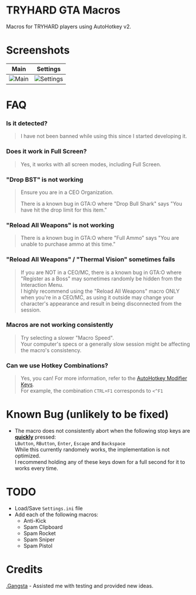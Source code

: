 # TRYHARD GTA Macros

Macros for TRYHARD players using AutoHotkey v2.

# Screenshots

| Main                                                                                     | Settings                                                                                     |
| ---------------------------------------------------------------------------------------- | -------------------------------------------------------------------------------------------- |
| ![Main](https://github.com/user-attachments/assets/5922e71c-1ed7-4c45-8b9b-b22eb2264cb5) | ![Settings](https://github.com/user-attachments/assets/dcd5b382-726b-4d21-9b0d-9a8cddce3f5c) |

# FAQ

### Is it detected?

> I have not been banned while using this since I started developing it.

### Does it work in Full Screen?

> Yes, it works with all screen modes, including Full Screen.

### "Drop BST" is not working

> Ensure you are in a CEO Organization.
>
> There is a known bug in GTA:O where "Drop Bull Shark" says "You have hit the drop limit for this item."

### "Reload All Weapons" is not working

> There is a known bug in GTA:O where "Full Ammo" says "You are unable to purchase ammo at this time."

### "Reload All Weapons" / "Thermal Vision" sometimes fails

> If you are NOT in a CEO/MC, there is a known bug in GTA:O where "Register as a Boss" may sometimes randomly be hidden from the Interaction Menu.<br>
> I highly recommend using the "Reload All Weapons" macro ONLY when you're in a CEO/MC, as using it outside may change your character's appearance and result in being disconnected from the session.

### Macros are not working consistently

> Try selecting a slower "Macro Speed".<br>
> Your computer's specs or a generally slow session might be affecting the macro's consistency.

### Can we use Hotkey Combinations?

> Yes, you can! For more information, refer to the [AutoHotkey Modifier Keys](https://www.autohotkey.com/docs/v2/KeyList.htm#modifier).<br>
> For example, the combination `CTRL+F1` corresponds to `<^F1`

# Known Bug (unlikely to be fixed)

- The macro does not consistently abort when the following stop keys are <ins>**quickly**</ins> pressed:<br>
`LButton`, `RButton`, `Enter`, `Escape` and `Backspace`<br>
While this currently randomely works, the implementation is not optimized.<br>
I recommend holding any of these keys down for a full second for it to works every time.

# TODO

- Load/Save `Settings.ini` file
- Add each of the following macros:
  - Anti-Kick
  - Spam Clipboard
  - Spam Rocket
  - Spam Sniper
  - Spam Pistol

# Credits
[.Gangsta](https://socialclub.rockstargames.com/member/.Gangsta/) - Assisted me with testing and provided new ideas.
